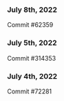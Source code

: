 ### July 8th, 2022

Commit #62359

### July 5th, 2022

Commit #314353


### July 4th, 2022

Commit #72281
